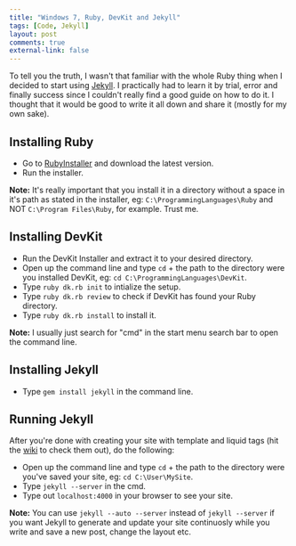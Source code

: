 ```yaml
---
title: "Windows 7, Ruby, DevKit and Jekyll"
tags: [Code, Jekyll]
layout: post
comments: true
external-link: false
---
```


To tell you the truth, I wasn't that familiar with the whole Ruby thing when I decided to start using [Jekyll](http://www.jekyllrb.com/ "Jekyll"). I practically had to learn it by trial, error and finally success since I couldn't really find a good guide on how to do it. I thought that it would be good to write it all down and share it (mostly for my own sake).

## Installing Ruby

- Go to [RubyInstaller](http://rubyinstaller.org/ "Ruby Installer for Windows") and download the latest version.
- Run the installer.

**Note:** It's really important that you install it in a directory without a space in it's path as stated in the installer, eg: `C:\ProgrammingLanguages\Ruby` and NOT `C:\Program Files\Ruby`, for example. Trust me.

## Installing DevKit

- Run the DevKit Installer and extract it to your desired directory.
- Open up the command line and type `cd` + the path to the directory were you installed DevKit, eg: `cd C:\ProgrammingLanguages\DevKit`.
- Type `ruby dk.rb init` to intialize the setup.
- Type `ruby dk.rb review` to check if DevKit has found your Ruby directory.
- Type `ruby dk.rb install` to install it.

**Note:** I usually just search for "cmd" in the start menu search bar to open the command line.

## Installing Jekyll

- Type `gem install jekyll` in the command line.

## Running Jekyll

After you're done with creating your site with template and liquid tags (hit the [wiki](https://github.com/mojombo/jekyll/wiki "Jekyll wiki") to check them out), do the following:

- Open up the command line and type `cd` + the path to the directory were you've saved your site, eg: `cd C:\User\MySite`.
- Type `jekyll --server` in the cmd.
- Type out `localhost:4000` in your browser to see your site.

**Note:** You can use `jekyll --auto --server` instead of `jekyll --server` if you want Jekyll to generate and update your site continuosly while you write and save a new post, change the layout etc.
